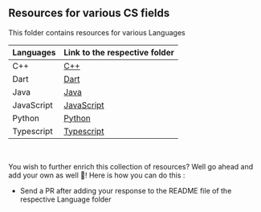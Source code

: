 ## Resources for various CS fields
This folder contains resources for various Languages

| Languages | Link to the respective folder |
| ------------- | ------------- |
| C++ | [C++](/C++) |
| Dart | [Dart](/Dart) |
| Java | [Java](/Java) |
| JavaScript | [JavaScript](/JavaScript)|
| Python | [Python](/Python) |
| Typescript | [Typescript](/Typescript) |

<br/>

You wish to further enrich this collection of resources?
Well go ahead and add your own as well 🤩! Here is how you can do this :
- Send a PR after adding your response to the README file of the respective Language folder
